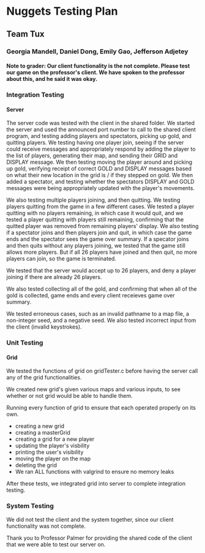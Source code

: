 # Nuggets Testing Plan 
## Team Tux 
### Georgia Mandell, Daniel Dong, Emily Gao, Jefferson Adjetey

#### Note to grader: Our client functionality is the not complete. Please test our game on the professor's client. We have spoken to the professor about this, and he said it was okay. 

### Integration Testing

#### Server

The server code was tested with the client in the shared folder. We started the server and used the announced port number to call to the shared client program, and testing adding players and spectators, picking up gold, and quitting players. We testing having one player join, seeing if the server could receive messages and appropriately respond by adding the player to the list of players, generating their map, and sending their GRID and DISPLAY message. We then testing moving the player around and picking up gold, verifying receipt of correct GOLD and DISPLAY messages based on what their new location in the grid is / if they stepped on gold. We then added a spectator, and testing whether the spectators DISPLAY and GOLD messages were being appropriately updated with the player's movements. 

We also testing multiple players joining, and then quitting. We testing players quitting from the game in a few different cases. We tested a player quitting with no players remaining, in which case it would quit, and we tested a player quitting with players still remaining, confirming that the quitted player was removed from remaining players' display. We also testing if a spectator joins and then players join and quit, in which case the game ends and the spectator sees the game over summary. If a specator joins and then quits without any players joining, we tested that the game still allows more players. But if all 26 players have joined and then quit, no more players can join, so the game is terminated. 

We tested that the server would accept up to 26 players, and deny a player joining if there are already 26 players. 

We also tested collecting all of the gold, and confirming that when all of the gold is collected, game ends and every client receieves game over summary.

We tested erroneous cases, such as an invalid pathname to a map file, a non-integer seed, and a negative seed. We also tested incorrect input from the client (invalid keystrokes).

### Unit Testing

#### Grid

We tested the functions of grid on gridTester.c before having the server call any of the grid functionalities.

We created new grid's given various maps and various inputs, to see whether or not grid would be able to handle them.

Running every function of grid to ensure that each operated properly on its own.
* creating a new grid
* creating a masterGrid
* creating a grid for a new player
* updating the player's visbility
* printing the user's visibility
* moving the player on the map
* deleting the grid
* We ran ALL functions with valgrind to ensure no memory leaks

After these tests, we integrated grid into server to complete integration testing.


### System Testing

We did not test the client and the system together, since our client functionality was not complete. 

Thank you to Professor Palmer for providing the shared code of the client that we were able to test our server on. 
